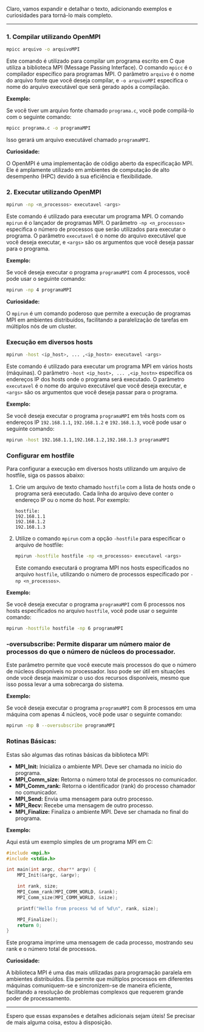 Claro, vamos expandir e detalhar o texto, adicionando exemplos e curiosidades para torná-lo mais completo.

---

### 1. Compilar utilizando OpenMPI

```bash
mpicc arquivo -o arquivoMPI
```

Este comando é utilizado para compilar um programa escrito em C que utiliza a biblioteca MPI (Message Passing Interface). O comando `mpicc` é o compilador específico para programas MPI. O parâmetro `arquivo` é o nome do arquivo fonte que você deseja compilar, e `-o arquivoMPI` especifica o nome do arquivo executável que será gerado após a compilação.

**Exemplo:**

Se você tiver um arquivo fonte chamado `programa.c`, você pode compilá-lo com o seguinte comando:

```bash
mpicc programa.c -o programaMPI
```

Isso gerará um arquivo executável chamado `programaMPI`.

**Curiosidade:**

O OpenMPI é uma implementação de código aberto da especificação MPI. Ele é amplamente utilizado em ambientes de computação de alto desempenho (HPC) devido à sua eficiência e flexibilidade.

### 2. Executar utilizando OpenMPI

```bash
mpirun -np <n_processos> executavel <args>
```

Este comando é utilizado para executar um programa MPI. O comando `mpirun` é o lançador de programas MPI. O parâmetro `-np <n_processos>` especifica o número de processos que serão utilizados para executar o programa. O parâmetro `executavel` é o nome do arquivo executável que você deseja executar, e `<args>` são os argumentos que você deseja passar para o programa.

**Exemplo:**

Se você deseja executar o programa `programaMPI` com 4 processos, você pode usar o seguinte comando:

```bash
mpirun -np 4 programaMPI
```

**Curiosidade:**

O `mpirun` é um comando poderoso que permite a execução de programas MPI em ambientes distribuídos, facilitando a paralelização de tarefas em múltiplos nós de um cluster.

### Execução em diversos hosts

```bash
mpirun -host <ip_host>, ... ,<ip_hostn> executavel <args>
```

Este comando é utilizado para executar um programa MPI em vários hosts (máquinas). O parâmetro `-host <ip_host>, ... ,<ip_hostn>` especifica os endereços IP dos hosts onde o programa será executado. O parâmetro `executavel` é o nome do arquivo executável que você deseja executar, e `<args>` são os argumentos que você deseja passar para o programa.

**Exemplo:**

Se você deseja executar o programa `programaMPI` em três hosts com os endereços IP `192.168.1.1`, `192.168.1.2` e `192.168.1.3`, você pode usar o seguinte comando:

```bash
mpirun -host 192.168.1.1,192.168.1.2,192.168.1.3 programaMPI
```

### Configurar em hostfile

Para configurar a execução em diversos hosts utilizando um arquivo de hostfile, siga os passos abaixo:

1. Crie um arquivo de texto chamado `hostfile` com a lista de hosts onde o programa será executado. Cada linha do arquivo deve conter o endereço IP ou o nome do host. Por exemplo:

    ```
    hostfile:
    192.168.1.1
    192.168.1.2
    192.168.1.3
    ```

2. Utilize o comando `mpirun` com a opção `-hostfile` para especificar o arquivo de hostfile:

    ```bash
    mpirun -hostfile hostfile -np <n_processos> executavel <args>
    ```

    Este comando executará o programa MPI nos hosts especificados no arquivo `hostfile`, utilizando o número de processos especificado por `-np <n_processos>`.

**Exemplo:**

Se você deseja executar o programa `programaMPI` com 6 processos nos hosts especificados no arquivo `hostfile`, você pode usar o seguinte comando:

```bash
mpirun -hostfile hostfile -np 6 programaMPI
```

### -oversubscribe: Permite disparar um número maior de processos do que o número de núcleos do processador.

Este parâmetro permite que você execute mais processos do que o número de núcleos disponíveis no processador. Isso pode ser útil em situações onde você deseja maximizar o uso dos recursos disponíveis, mesmo que isso possa levar a uma sobrecarga do sistema.

**Exemplo:**

Se você deseja executar o programa `programaMPI` com 8 processos em uma máquina com apenas 4 núcleos, você pode usar o seguinte comando:

```bash
mpirun -np 8 --oversubscribe programaMPI
```

### Rotinas Básicas:

Estas são algumas das rotinas básicas da biblioteca MPI:

- **MPI_Init:** Inicializa o ambiente MPI. Deve ser chamada no início do programa.
- **MPI_Comm_size:** Retorna o número total de processos no comunicador.
- **MPI_Comm_rank:** Retorna o identificador (rank) do processo chamador no comunicador.
- **MPI_Send:** Envia uma mensagem para outro processo.
- **MPI_Recv:** Recebe uma mensagem de outro processo.
- **MPI_Finalize:** Finaliza o ambiente MPI. Deve ser chamada no final do programa.

**Exemplo:**

Aqui está um exemplo simples de um programa MPI em C:

```c
#include <mpi.h>
#include <stdio.h>

int main(int argc, char** argv) {
    MPI_Init(&argc, &argv);

    int rank, size;
    MPI_Comm_rank(MPI_COMM_WORLD, &rank);
    MPI_Comm_size(MPI_COMM_WORLD, &size);

    printf("Hello from process %d of %d\n", rank, size);

    MPI_Finalize();
    return 0;
}
```

Este programa imprime uma mensagem de cada processo, mostrando seu rank e o número total de processos.

**Curiosidade:**

A biblioteca MPI é uma das mais utilizadas para programação paralela em ambientes distribuídos. Ela permite que múltiplos processos em diferentes máquinas comuniquem-se e sincronizem-se de maneira eficiente, facilitando a resolução de problemas complexos que requerem grande poder de processamento.

---

Espero que essas expansões e detalhes adicionais sejam úteis! Se precisar de mais alguma coisa, estou à disposição.